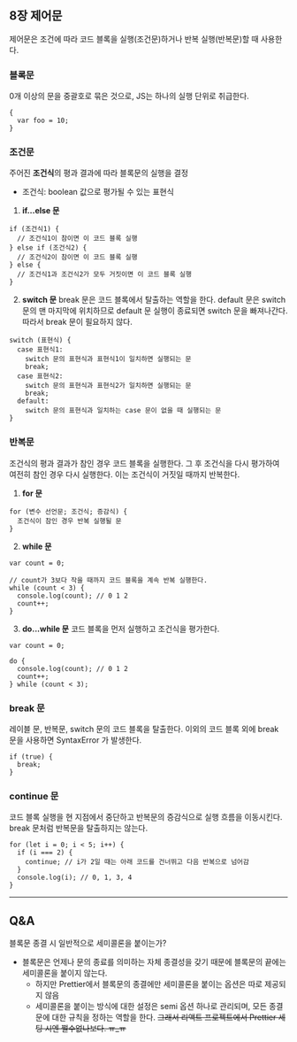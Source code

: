## 8장 제어문

제어문은 조건에 따라 코드 블록을 실행(조건문)하거나 반복 실행(반복문)할 때 사용한다.

### 블록문
0개 이상의 문을 중괄호로 묶은 것으로, JS는 하나의 실행 단위로 취급한다.
```
{
  var foo = 10;
}
```

### 조건문
주어진 **조건식**의 평과 결과에 따라 블록문의 실행을 결정
- 조건식: boolean 값으로 평가될 수 있는 표현식

1) **if...else 문**
```
if (조건식1) {
  // 조건식1이 참이면 이 코드 블록 실행
} else if (조건식2) {
  // 조건식2이 참이면 이 코드 블록 실행
} else {
  // 조건식1과 조건식2가 모두 거짓이면 이 코드 블록 실행
}
```

2) **switch 문**
break 문은 코드 블록에서 탈출하는 역할을 한다.
default 문은 switch 문의 맨 마지막에 위치하므로 default 문 실행이 종료되면 switch 문을 빠져나간다. 따라서 break 문이 필요하지 않다.
```
switch (표현식) {
  case 표현식1:
    switch 문의 표현식과 표현식1이 일치하면 실행되는 문
    break;
  case 표현식2:
    switch 문의 표현식과 표현식2가 일치하면 실행되는 문
    break;
  default:
    switch 문의 표현식과 일치하는 case 문이 없을 때 실행되는 문
}
```

### 반복문
조건식의 평과 결과가 참인 경우 코드 블록을 실행한다.
그 후 조건식을 다시 평가하여 여전히 참인 경우 다시 실행한다.
이는 조건식이 거짓일 때까지 반복한다.
1) **for 문**
```
for (변수 선언문; 조건식; 증감식) {
  조건식이 참인 경우 반복 실행될 문
}
```

2) **while 문**
```
var count = 0;

// count가 3보다 작을 때까지 코드 블록을 계속 반복 실행한다.
while (count < 3) {
  console.log(count); // 0 1 2
  count++;
}
```
3) **do...while 문**
   코드 블록을 먼저 실행하고 조건식을 평가한다.
```
var count = 0;

do {
  console.log(count); // 0 1 2
  count++;
} while (count < 3);
```

### break 문
레이블 문, 반복문, switch 문의 코드 블록을 탈출한다. 
이외의 코드 블록 외에 break 문을 사용하면 SyntaxError 가 발생한다.
```
if (true) {
  break;  
}
```

### continue 문
코드 블록 실행을 현 지점에서 중단하고 반복문의 증감식으로 실행 흐름을 이동시킨다.
break 문처럼 반복문을 탈출하지는 않는다.
```
for (let i = 0; i < 5; i++) {
  if (i === 2) {
    continue; // i가 2일 때는 아래 코드를 건너뛰고 다음 반복으로 넘어감
  }
  console.log(i); // 0, 1, 3, 4
}
```
---

## Q&A
블록문 종결 시 일반적으로 세미콜론을 붙이는가?

- 블록문은 언제나 문의 종료를 의미하는 자체 종결성을 갖기 때문에 블록문의 끝에는 세미콜론을 붙이지 않는다.
  - 하지만 Prettier에서  블록문의 종결에만 세미콜론을 붙이는 옵션은 따로 제공되지 않음
  - 세미콜론을 붙이는 방식에 대한 설정은 semi 옵션 하나로 관리되며, 모든 종결문에 대한 규칙을 정하는 역할을 한다. ~~그래서 리액트 프로젝트에서 Prettier 세팅 시엔 쩔수없나보다. ㅠ_ㅠ~~
